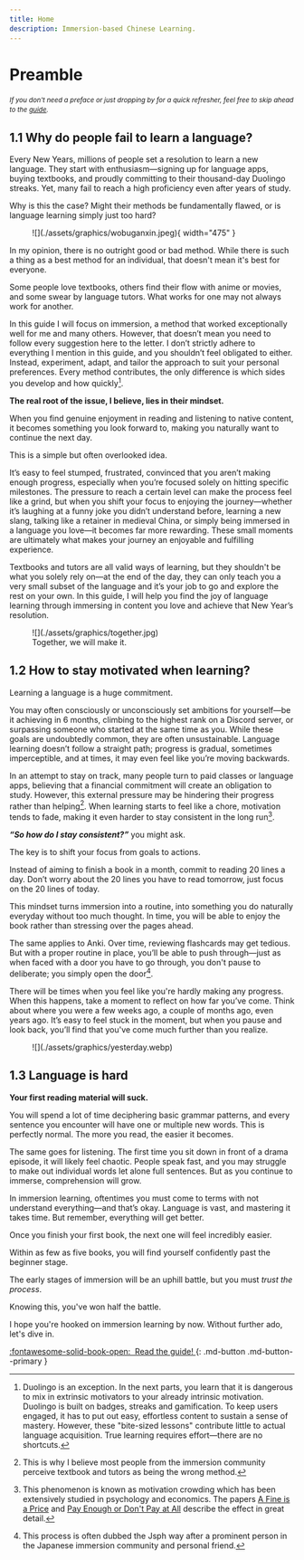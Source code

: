 ```yaml
---
title: Home
description: Immersion-based Chinese Learning.
---
```

# Preamble

<small>*If you don't need a preface or just dropping by for a quick refresher, feel free to skip ahead to the [guide](./guide.md).*</small> 

## 1.1 Why do people fail to learn a language?

Every New Years, millions of people set a resolution to learn a new language. They start with enthusiasm&mdash;signing up for language apps, buying textbooks, and proudly committing to their thousand-day Duolingo streaks. Yet, many fail to reach a high proficiency even after years of study.

Why is this the case? Might their methods be fundamentally flawed, or is language learning simply just too hard?

<figure markdown="span">
  ![](./assets/graphics/wobuganxin.jpeg){ width="475" }
</figure>

In my opinion, there is no outright good or bad method. While there is such a thing as a best method for an individual, that doesn't mean it's best for everyone. 

Some people love textbooks, others find their flow with anime or movies, and some swear by language tutors. What works for one may not always work for another. 

In this guide I will focus on immersion, a method that worked exceptionally well for me and many others.
However, that doesn’t mean you need to follow every suggestion here to the letter. I don’t strictly adhere to everything I mention in this guide, and you shouldn’t feel obligated to either. Instead, experiment, adapt, and tailor the approach to suit your personal preferences. Every method contributes, the only difference is which sides you develop and how quickly[^1].

[^1]: Duolingo is an exception. In the next parts, you learn that it is dangerous to mix in extrinsic motivators to your already intrinsic motivation. Duolingo is built on badges, streaks and gamification. To keep users engaged, it has to put out easy, effortless content to sustain a sense of mastery.  However, these "bite-sized lessons" contribute little to actual language acquisition. True learning requires effort—there are no shortcuts.

**The real root of the issue, I believe, lies in their mindset.**

 When you find genuine enjoyment in reading and listening to native content, it becomes something you look forward to, making you naturally want to continue the next day. 
 
 This is a simple but often overlooked idea.
 
 It’s easy to feel stumped, frustrated, convinced that you aren’t making enough progress, especially when you’re focused solely on hitting specific milestones. The pressure to reach a certain level can make the process feel like a grind, but when you shift your focus to enjoying the journey&mdash;whether it’s laughing at a funny joke you didn’t understand before, learning a new slang, talking like a retainer in medieval China, or simply being immersed in a language you love&mdash;it becomes far more rewarding. These small moments are ultimately what makes your journey an enjoyable and fulfilling experience.

Textbooks and tutors are all valid ways of learning, but they shouldn't be what you solely rely on&mdash;at the end of the day, they can only teach you a very small subset of the language and it’s your job to go and explore the rest on your own. In this guide, I will help you find the joy of language learning through immersing in content you love and achieve that New Year’s resolution.

<figure markdown="span">
  ![](./assets/graphics/together.jpg)
  <figcaption>Together, we will make it.</figcaption>
</figure>

## 1.2 How to stay motivated when learning?

Learning a language is a huge commitment. 

You may often consciously or unconsciously set ambitions for yourself&mdash;be it achieving in 6 months, climbing to the highest rank on a Discord server, or surpassing someone who started at the same time as you. While these goals are undoubtedly common, they are often unsustainable. Language learning doesn’t follow a straight path; progress is gradual, sometimes imperceptible, and at times, it may even feel like you’re moving backwards.

In an attempt to stay on track, many people turn to paid classes or language apps, believing that a financial commitment will create an obligation to study. However, this external pressure may be hindering their progress rather than helping[^2]. When learning starts to feel like a chore, motivation tends to fade, making it even harder to stay consistent in the long run[^3].

[^2]: This is why I believe most people from the immersion community perceive textbook and tutors as being the wrong method.

[^3]: This phenomenon is known as motivation crowding which has been extensively studied in psychology and economics. The papers [A Fine is a Price](https://www.jstor.org/stable/10.1086/468061?seq=1) and [Pay Enough or Don't Pay at All](https://www.jstor.org/stable/2586896?seq=1) describe the effect in great detail.

***“So how do I stay consistent?”*** you might ask.

The key is to shift your focus from goals to actions. 

Instead of aiming to finish a book in a month, commit to reading 20 lines a day. Don’t worry about the 20 lines you have to read tomorrow, just focus on the 20 lines of today.

This mindset turns immersion into a routine, into something you do naturally everyday without too much thought. In time, you will be able to enjoy the book rather than stressing over the pages ahead.

The same applies to Anki. Over time, reviewing flashcards may get tedious. But with a proper routine in place, you’ll be able to push through&mdash;just as when faced with a door you have to go through, you don't pause to deliberate; you simply open the door[^4].

[^4]: This process is often dubbed the Jsph way after a prominent person in the Japanese immersion community and personal friend.

There will be times when you feel like you're hardly making any progress. When this happens, take a moment to reflect on how far you’ve come. Think about where you were a few weeks ago, a couple of months ago, even years ago. It’s easy to feel stuck in the moment, but when you pause and look back, you’ll find that you've come much further than you realize.


<figure markdown="span">
  ![](./assets/graphics/yesterday.webp)
</figure>


## 1.3 Language is hard

**Your first reading material will suck.** 

You will spend a lot of time deciphering basic grammar patterns, and every sentence you encounter will have one or multiple new words. This is perfectly normal. The more you read, the easier it becomes.

The same goes for listening. The first time you sit down in front of a drama episode, it will likely feel chaotic. People speak fast, and you may struggle to make out individual words let alone full sentences. But as you continue to immerse, comprehension will grow.

In immersion learning, oftentimes you must come to terms with not understand everything&mdash;and that’s okay. Language is vast, and mastering it takes time. But remember, everything will get better.

Once you finish your first book, the next one will feel incredibly easier.

Within as few as five books, you will find yourself confidently past the beginner stage.

The early stages of immersion will be an uphill battle, but you must *trust the process*.

Knowing this, you've won half the battle.

I hope you're hooked on immersion learning by now. Without further ado, let's dive in.

[:fontawesome-solid-book-open:&nbsp; Read the guide! ](./guide.md){: .md-button .md-button--primary }  
